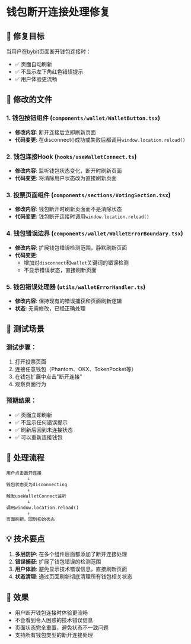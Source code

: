 # 钱包断开连接处理修复

## 🎯 修复目标

当用户在bybit页面断开钱包连接时：
- ✅ 页面自动刷新
- ✅ 不显示左下角红色错误提示
- ✅ 用户体验更流畅

## 🔧 修改的文件

### 1. 钱包按钮组件 (`components/wallet/WalletButton.tsx`)
- **修改内容**: 断开连接后立即刷新页面
- **代码变更**: 在disconnect()成功或失败后都调用`window.location.reload()`

### 2. 钱包连接Hook (`hooks/useWalletConnect.ts`)  
- **修改内容**: 监听钱包状态变化，断开时刷新页面
- **代码变更**: 将清除用户状态改为直接刷新页面

### 3. 投票页面组件 (`components/sections/VotingSection.tsx`)
- **修改内容**: 钱包断开时刷新页面而不是清除状态
- **代码变更**: 钱包断开连接时调用`window.location.reload()`

### 4. 钱包错误边界 (`components/wallet/WalletErrorBoundary.tsx`)
- **修改内容**: 扩展钱包错误检测范围，静默刷新页面
- **代码变更**: 
  - 增加对`disconnect`和`wallet`关键词的错误检测
  - 不显示错误状态，直接刷新页面

### 5. 钱包错误处理器 (`utils/walletErrorHandler.ts`)
- **修改内容**: 保持现有的错误捕获和页面刷新逻辑
- **状态**: 无需修改，已经正确处理

## 🧪 测试场景

### 测试步骤：
1. 打开投票页面
2. 连接任意钱包（Phantom、OKX、TokenPocket等）
3. 在钱包扩展中点击"断开连接"
4. 观察页面行为

### 预期结果：
- ✅ 页面立即刷新
- ✅ 不显示任何错误提示
- ✅ 刷新后回到未连接状态
- ✅ 可以重新连接钱包

## 🔄 处理流程

```
用户点击断开连接
        ↓
钱包状态变为disconnecting
        ↓
触发useWalletConnect监听
        ↓
调用window.location.reload()
        ↓
页面刷新，回到初始状态
```

## 💡 技术要点

1. **多层防护**: 在多个组件层面都添加了断开连接处理
2. **错误捕获**: 扩展了钱包错误的检测范围
3. **用户体验**: 避免显示技术错误信息，直接刷新页面
4. **状态清理**: 通过页面刷新彻底清理所有钱包相关状态

## 🚀 效果

- 用户断开钱包连接时体验更流畅
- 不会看到令人困惑的技术错误信息
- 页面状态完全重置，避免状态不一致问题
- 支持所有钱包类型的断开连接处理 